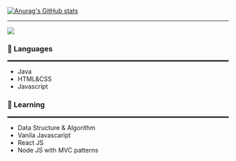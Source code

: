 [![Anurag's GitHub stats](https://github-readme-stats.vercel.app/api?username=choiish98&show_icons=true&theme=radical)](https://github.com/choiish98/github-readme-stats)

<hr>

<a href="https://solved.ac/one9119">
  <img src="http://mazassumnida.wtf/api/v2/generate_badge?boj=one9119"/>
</a>


<h3>🔭 Languages </h3>
<hr style="border: solid 1px;">
<ul>
  <li>Java</li>
  <li>HTML&CSS</li>
  <li>Javascript</li>
</ul>

<h3>🌱 Learning </h3>
<hr style="border: solid 1px;">
<ul>
  <li>Data Structure & Algorithm</li>
  <li>Vanila Javascaript</li>
  <li>React JS</li>
  <li>Node JS with MVC patterns</li>
</ul>
